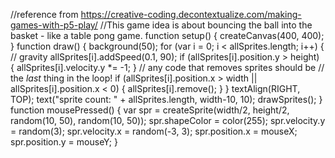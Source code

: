 //reference from https://creative-coding.decontextualize.com/making-games-with-p5-play/
//This game idea is about bouncing the ball into the basket - like a table pong game. 
function setup() {
  createCanvas(400, 400);
}
function draw() {
  background(50);
  for (var i = 0; i < allSprites.length; i++) {
    // gravity
    allSprites[i].addSpeed(0.1, 90);
    if (allSprites[i].position.y > height) {
      allSprites[i].velocity.y *= -1;
    }
    // any code that removes sprites should be
    // the *last* thing in the loop!
    if (allSprites[i].position.x > width ||
        allSprites[i].position.x < 0) {
      allSprites[i].remove();
    }
  }
  textAlign(RIGHT, TOP);
  text("sprite count: " + allSprites.length,
    width-10, 10);
  drawSprites();
}
function mousePressed() {
  var spr = createSprite(width/2, height/2,
    random(10, 50), random(10, 50));
  spr.shapeColor = color(255);
  spr.velocity.y = random(3);
  spr.velocity.x = random(-3, 3);
  spr.position.x = mouseX;
  spr.position.y = mouseY;
}

